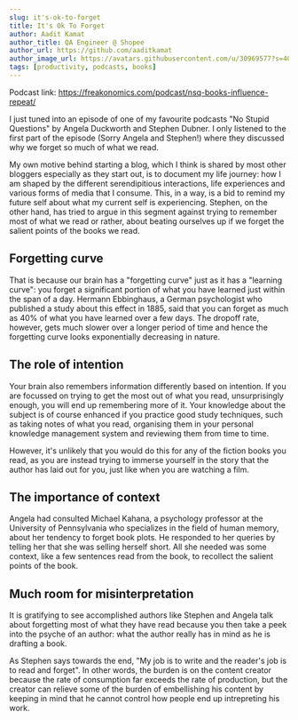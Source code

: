 ```yaml
---
slug: it's-ok-to-forget
title: It's Ok To Forget
author: Aadit Kamat
author_title: QA Engineer @ Shopee
author_url: https://github.com/aaditkamat
author_image_url: https://avatars.githubusercontent.com/u/30969577?s=400&u=9558fc3557d79c88a7080034fe8c22654aca2e4d&v=4
tags: [productivity, podcasts, books]
---
```


Podcast link: https://freakonomics.com/podcast/nsq-books-influence-repeat/

I just tuned into an episode of one of my favourite podcasts "No Stupid Questions" by Angela Duckworth and Stephen Dubner. I only listened to the first part of the episode (Sorry Angela and Stephen!) where they discussed why we forget so much of what we read.

My own motive behind starting a blog, which I think is shared by most other bloggers especially as they start out, is to document my life journey: how I am shaped by the different serendipitious interactions, life experiences and various forms of media that I consume. This, in a way, is a bid to remind my future self about what my current self is experiencing. Stephen, on the other hand, has tried to argue in this segment against trying to remember most of what we read or rather, about beating ourselves up if we forget the salient points of the books we read.

## Forgetting curve

That is because our brain has a "forgetting curve" just as it has a "learning curve": you forget a significant portion of what you have learned just within the span of a day. Hermann Ebbinghaus, a German psychologist who published a study about this effect in 1885, said that you can forget as much as 40% of what you have learned over a few days.
The dropoff rate, however, gets much slower over a longer period of time and hence the forgetting curve looks exponentially decreasing in nature.

## The role of intention
Your brain also remembers information differently based on intention. If you are focussed on trying to get the most out of what you read, unsurprisingly enough, you will end up remembering more of it. Your knowledge about the subject is of course enhanced if you practice good study techniques, such as taking notes of what you read, organising them in your personal knowledge management system and reviewing them from time to time. 

However, it's unlikely that you would do this for any of the fiction books you read, as you are instead trying to immerse yourself in the story that the author has laid out for you, just like when you are watching a film.

## The importance of context
Angela had consulted Michael Kahana, a psychology professor at the University of Pennsylvania who specializes in the field of human memory, about her tendency to forget book plots. He responded to her queries by telling her that she was selling herself short. All she needed was some context, like a few sentences read from the book, to recollect the salient points of the book. 

## Much room for misinterpretation
It is gratifying to see accomplished authors like Stephen and Angela talk about forgetting most of what they have read because you then take a peek into the psyche of an author: what the author really has in mind as he is drafting a book. 

As Stephen says towards the end, "My job is to write and the reader's job is to read and forget". In other words, the burden is on the content creator because the rate of consumption far exceeds the rate of production, but the creator can relieve some of the burden of embellishing his content by keeping in mind that he cannot control how people end up intrepreting his work.